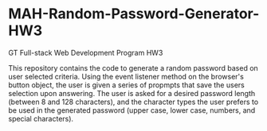 # MAH-Random-Password-Generator-HW3
GT Full-stack Web Development Program HW3

This repository contains the code to generate a random password based on user selected criteria. Using the event listener method on the browser's button object, the user is given a series of propmpts that save the users selection upon answering. The user is asked for a desired password length (between 8 and 128 characters), and the character types the user prefers to be used in the generated password (upper case, lower case, numbers, and special characters). 


